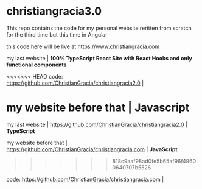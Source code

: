 # christiangracia3.0

This repo contains the code for my personal website reritten from scratch for the third time but this time in Angular

this code here will be live at https://www.christiangracia.com

my last website | **100% TypeScript React Site with React Hooks and only functional components**

<<<<<<< HEAD
code: https://github.com/ChristianGracia/christiangracia2.0 |

my website before that | **Javascript**
=======
my last website | https://github.com/ChristianGracia/christiangracia2.0 | **TypeScript**

my website before that | https://github.com/ChristianGracia/christiangracia.com | **JavaScript**
>>>>>>> 818c9aaf98ad0fe5b65af96f49600640707b5526

code: https://github.com/ChristianGracia/christiangracia.com |
